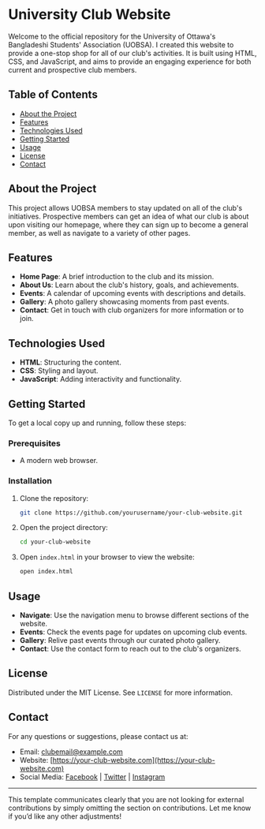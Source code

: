 # University Club Website

Welcome to the official repository for the University of Ottawa's Bangladeshi Students' Association (UOBSA). I created this website to provide a one-stop shop for all of our club's activities. It is built using HTML, CSS, and JavaScript, and aims to provide an engaging experience for both current and prospective club members.

## Table of Contents

- [About the Project](#about-the-project)
- [Features](#features)
- [Technologies Used](#technologies-used)
- [Getting Started](#getting-started)
- [Usage](#usage)
- [License](#license)
- [Contact](#contact)

## About the Project

This project allows UOBSA members to stay updated on all of the club's initiatives. Prospective members can get an idea of what our club is about upon visiting our homepage, where they can sign up to become a general member, as well as navigate to a variety of other pages.

## Features

- **Home Page**: A brief introduction to the club and its mission.
- **About Us**: Learn about the club's history, goals, and achievements.
- **Events**: A calendar of upcoming events with descriptions and details.
- **Gallery**: A photo gallery showcasing moments from past events.
- **Contact**: Get in touch with club organizers for more information or to join.

## Technologies Used

- **HTML**: Structuring the content.
- **CSS**: Styling and layout.
- **JavaScript**: Adding interactivity and functionality.

## Getting Started

To get a local copy up and running, follow these steps:

### Prerequisites

- A modern web browser.

### Installation

1. Clone the repository:
   ```bash
   git clone https://github.com/yourusername/your-club-website.git
   ```

2. Open the project directory:
   ```bash
   cd your-club-website
   ```

3. Open `index.html` in your browser to view the website:
   ```bash
   open index.html
   ```

## Usage

- **Navigate**: Use the navigation menu to browse different sections of the website.
- **Events**: Check the events page for updates on upcoming club events.
- **Gallery**: Relive past events through our curated photo gallery.
- **Contact**: Use the contact form to reach out to the club's organizers.

## License

Distributed under the MIT License. See `LICENSE` for more information.

## Contact

For any questions or suggestions, please contact us at:

- Email: [clubemail@example.com](mailto:clubemail@example.com)
- Website: [https://your-club-website.com](https://your-club-website.com)
- Social Media: [Facebook](https://facebook.com/yourclub) | [Twitter](https://twitter.com/yourclub) | [Instagram](https://instagram.com/yourclub)

---

This template communicates clearly that you are not looking for external contributions by simply omitting the section on contributions. Let me know if you’d like any other adjustments!

